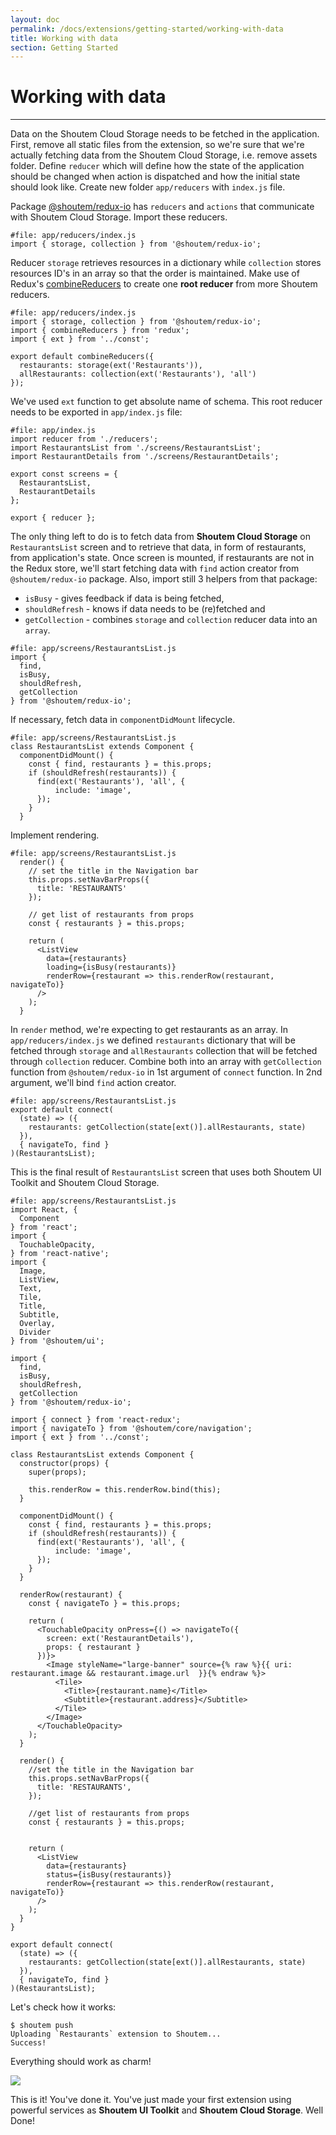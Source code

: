 ```yaml
---
layout: doc
permalink: /docs/extensions/getting-started/working-with-data
title: Working with data
section: Getting Started
---
```


# Working with data
<hr />

Data on the Shoutem Cloud Storage needs to be fetched in the application. First, remove all static files from the extension, so we're sure that we're actually fetching data from the Shoutem Cloud Storage, i.e. remove assets folder. Define `reducer` which will define how the state of the application should be changed when action is dispatched and how the initial state should look like. Create new folder `app/reducers` with `index.js` file.

Package [@shoutem/redux-io](https://www.npmjs.com/package/@shoutem/redux-io) has `reducers` and `actions` that communicate with Shoutem Cloud Storage. Import these reducers.

```javascript{1}
#file: app/reducers/index.js
import { storage, collection } from '@shoutem/redux-io';
```

Reducer `storage` retrieves resources in a dictionary while `collection` stores resources ID's in an array so that the order is maintained. Make use of Redux's [combineReducers](http://redux.js.org/docs/api/combineReducers.html) to create one **root reducer** from more Shoutem reducers. 

```javascript{2-8}
#file: app/reducers/index.js
import { storage, collection } from '@shoutem/redux-io';
import { combineReducers } from 'redux';
import { ext } from '../const';

export default combineReducers({
  restaurants: storage(ext('Restaurants')),
  allRestaurants: collection(ext('Restaurants'), 'all')
});
```

We've used `ext` function to get absolute name of schema. This root reducer needs to be exported in `app/index.js` file:

```javascript{1,10}
#file: app/index.js
import reducer from './reducers';
import RestaurantsList from './screens/RestaurantsList';
import RestaurantDetails from './screens/RestaurantDetails';

export const screens = {
  RestaurantsList,
  RestaurantDetails
};

export { reducer };
```

The only thing left to do is to fetch data from **Shoutem Cloud Storage** on `RestaurantsList` screen and to retrieve that data, in form of restaurants, from application's state. Once screen is mounted, if restaurants are not in the Redux store, we'll start fetching data with `find` action creator from `@shoutem/redux-io` package. Also, import still 3 helpers from that package:
 
 - `isBusy` - gives feedback if data is being fetched,
 - `shouldRefresh` - knows if data needs to be (re)fetched and
 - `getCollection` - combines `storage` and `collection` reducer data into an `array`.

```javascript{1-6}
#file: app/screens/RestaurantsList.js
import {
  find,
  isBusy,
  shouldRefresh,
  getCollection
} from '@shoutem/redux-io';
```

If necessary, fetch data in `componentDidMount` lifecycle.

```javascript{2-9}
#file: app/screens/RestaurantsList.js
class RestaurantsList extends Component {
  componentDidMount() {
    const { find, restaurants } = this.props;
    if (shouldRefresh(restaurants)) {
      find(ext('Restaurants'), 'all', {
          include: 'image',
      });
    }
  }
```

Implement rendering.

```JSX{7-8,12-13}
#file: app/screens/RestaurantsList.js
  render() {
    // set the title in the Navigation bar
    this.props.setNavBarProps({
      title: 'RESTAURANTS'
    });
    
    // get list of restaurants from props
    const { restaurants } = this.props;
    
    return (
      <ListView
        data={restaurants}
        loading={isBusy(restaurants)}
        renderRow={restaurant => this.renderRow(restaurant, navigateTo)}
      />
    );
  }
```

In `render` method, we're expecting to get restaurants as an array. In `app/reducers/index.js` we defined `restaurants` dictionary that will be fetched through `storage` and `allRestaurants` collection that will be fetched through `collection` reducer. Combine both into an array with `getCollection` function from `@shoutem/redux-io` in 1st argument of `connect` function. In 2nd argument, we'll bind `find` action creator.

```javascript{2-5}
#file: app/screens/RestaurantsList.js
export default connect(
  (state) => ({
    restaurants: getCollection(state[ext()].allRestaurants, state)
  }),
  { navigateTo, find }
)(RestaurantsList);
```

This is the final result of `RestaurantsList` screen that uses both Shoutem UI Toolkit and Shoutem Cloud Storage.

```JSX
#file: app/screens/RestaurantsList.js
import React, {
  Component
} from 'react';
import {
  TouchableOpacity,
} from 'react-native';
import {
  Image,
  ListView,
  Text,
  Tile,
  Title,
  Subtitle,
  Overlay,
  Divider
} from '@shoutem/ui';

import {
  find,
  isBusy,
  shouldRefresh,
  getCollection
} from '@shoutem/redux-io';

import { connect } from 'react-redux';
import { navigateTo } from '@shoutem/core/navigation';
import { ext } from '../const';

class RestaurantsList extends Component {
  constructor(props) {
    super(props);

    this.renderRow = this.renderRow.bind(this);
  }

  componentDidMount() {
    const { find, restaurants } = this.props;
    if (shouldRefresh(restaurants)) {
      find(ext('Restaurants'), 'all', {
          include: 'image',
      });
    }
  }

  renderRow(restaurant) {
    const { navigateTo } = this.props;

    return (
      <TouchableOpacity onPress={() => navigateTo({
        screen: ext('RestaurantDetails'),
        props: { restaurant }
      })}>
        <Image styleName="large-banner" source={% raw %}{{ uri: restaurant.image && restaurant.image.url  }}{% endraw %}>
          <Tile>
            <Title>{restaurant.name}</Title>
            <Subtitle>{restaurant.address}</Subtitle>
          </Tile>
        </Image>
      </TouchableOpacity>
    );
  }

  render() {
    //set the title in the Navigation bar
    this.props.setNavBarProps({
      title: 'RESTAURANTS',
    });

    //get list of restaurants from props
    const { restaurants } = this.props;
    

    return (
      <ListView
        data={restaurants}
        status={isBusy(restaurants)}
        renderRow={restaurant => this.renderRow(restaurant, navigateTo)}
      />
    );
  }
}

export default connect(
  (state) => ({
    restaurants: getCollection(state[ext()].allRestaurants, state)
  }),
  { navigateTo, find }
)(RestaurantsList);

```

Let's check how it works:

```ShellSession
$ shoutem push
Uploading `Restaurants` extension to Shoutem...
Success!
```

Everything should work as charm!

<p class="image">
<img src='{{ site.baseurl }}/img/getting-started/working-with-data.png'/>
</p>

This is it! You've done it. You've just made your first extension using powerful services as **Shoutem UI Toolkit** and **Shoutem Cloud Storage**. Well Done!
